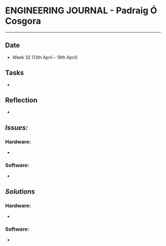 
# **ENGINEERING JOURNAL - Padraig Ó Cosgora**
----------------------------------------------------------------------

## **Date**
-	Week 32 (13th April – 19th April)

## **Tasks**
-

## **Reflection**
-

## **_Issues:_**

### **Hardware:**
-	

### **Software:**
-	

## **_Solutions_**

### **Hardware:**
-	


### **Software:**
-	
